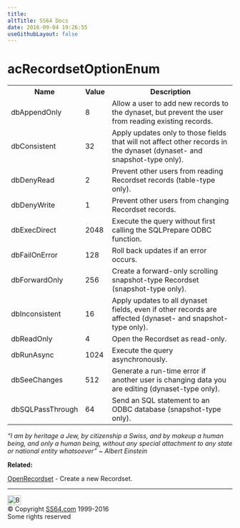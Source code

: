 ```yaml
---
title:
altTitle: SS64 Docs
date: 2016-09-04 19:26:55
useGithubLayout: false
---
```

<!-- #BeginLibraryItem "/Library/head_access.lbi" --><!-- #EndLibraryItem --><h1>acRecordsetOptionEnum</h1>
<table>
<tbody><tr><th>Name</th><th>Value</th><th>Description</th></tr>
<tr><td>dbAppendOnly</td>
<td>8</td>
<td>Allow a user to add new records to the dynaset, but prevent the user from reading existing records.</td>
</tr>
<tr><td>dbConsistent</td>
<td>32</td>
<td>Apply updates only to those fields that will not affect other records in the dynaset (dynaset- and snapshot-type only).</td>
</tr>
<tr><td>dbDenyRead</td>
<td>2</td>
<td>Prevent other users from reading Recordset records (table-type  only).</td>
</tr>
<tr><td>dbDenyWrite</td>
<td>1</td>
<td>Prevent other users from changing Recordset records.</td>
</tr>
<tr><td>dbExecDirect</td>
<td>2048</td>
<td>Execute the query without first calling the SQLPrepare ODBC function.</td>
</tr>
<tr><td>dbFailOnError</td>
<td>128</td>
<td>Roll back updates if an error occurs.</td>
</tr>
<tr><td>dbForwardOnly</td>
<td>256</td>
<td>Create a forward-only scrolling snapshot-type Recordset (snapshot-type only).</td>
</tr>
<tr><td>dbInconsistent</td>
<td>16</td>
<td>Apply updates to all dynaset fields, even if other records are affected (dynaset- and snapshot-type only).</td>
</tr>
<tr><td>dbReadOnly</td>
<td>4</td>
<td>Open the Recordset as read-only.</td>
</tr><tr><td>dbRunAsync</td>
<td>1024</td>
<td>Execute the query asynchronously.</td>
</tr>
<tr><td>dbSeeChanges</td>
<td>512</td>
<td>Generate a run-time error if another user is changing data you are editing (dynaset-type only).</td>
</tr>
<tr><td>dbSQLPassThrough</td>
<td>64</td>
<td>Send an SQL statement to an ODBC database (snapshot-type only).</td>
</tr></tbody></table>
<p class="quote"><i>“I am by heritage a Jew, by citizenship a Swiss, and by makeup a human being, and only a human being, without any special attachment to any state or national entity whatsoever” ~ Albert Einstein</i></p>
<p><b>Related:</b></p>
<p><a href="openrecordset.html">OpenRecordset</a> - Create a new Recordset.</p><!-- #BeginLibraryItem "/Library/foot_access.lbi" --><p>
<!-- access -->

<hr>
<div id="bl" class="footer"><a href="acrecordsetoptionenum.html#"><img src="../images/top.png" width="30" height="22" alt="Back to the Top"></a></div>
<div id="br" class="footer, tagline">© Copyright <a href="http://ss64.com/">SS64.com</a> 1999-2016<br>
Some rights reserved</div><!-- #EndLibraryItem -->

